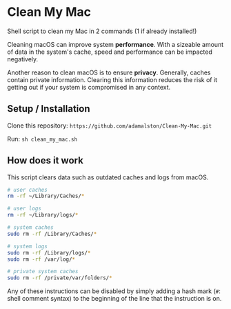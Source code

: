 # Clean My Mac

Shell script to clean my Mac in 2 commands (1 if already installed!)

Cleaning macOS can improve system **performance**.  With a sizeable amount of data in the system's cache, speed and performance can be impacted negatively.

Another reason to clean macOS is to ensure **privacy**. Generally, caches contain private information. Clearing this information reduces the risk of it getting out if your system is compromised in any context.

## Setup / Installation

Clone this repository: `https://github.com/adamalston/Clean-My-Mac.git`

Run: `sh clean_my_mac.sh`

## How does it work

This script clears data such as outdated caches and logs from macOS.

```bash
# user caches
rm -rf ~/Library/Caches/*

# user logs
rm -rf ~/Library/logs/*

# system caches
sudo rm -rf /Library/Caches/*

# system logs
sudo rm -rf /Library/logs/*
sudo rm -rf /var/log/*

# private system caches
sudo rm -rf /private/var/folders/*
```

Any of these instructions can be disabled by simply adding a hash mark (`#`: shell comment syntax) to the beginning of the line that the instruction is on.
